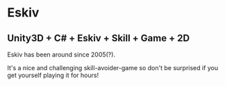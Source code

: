 Eskiv 
=================

Unity3D + C# + Eskiv + Skill + Game + 2D
---
Eskiv has been around since 2005(?).

It's a nice and challenging skill-avoider-game so don't be surprised if you get yourself playing it for hours!